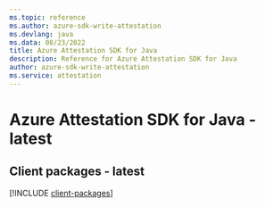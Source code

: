 ```yaml
---
ms.topic: reference
ms.author: azure-sdk-write-attestation
ms.devlang: java
ms.data: 08/23/2022
title: Azure Attestation SDK for Java
description: Reference for Azure Attestation SDK for Java
author: azure-sdk-write-attestation
ms.service: attestation
---
```

# Azure Attestation SDK for Java - latest

## Client packages - latest
[!INCLUDE [client-packages](attestation-client-index.md)]